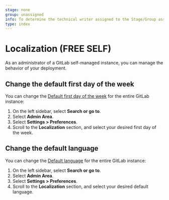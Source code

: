 ```yaml
---
stage: none
group: unassigned
info: To determine the technical writer assigned to the Stage/Group associated with this page, see https://about.gitlab.com/handbook/product/ux/technical-writing/#assignments
type: index
---
```


# Localization **(FREE SELF)**

As an administrator of a GitLab self-managed instance, you can manage the behavior of your
deployment.

## Change the default first day of the week

You can change the [Default first day of the week](../../user/profile/preferences.md)
for the entire GitLab instance:

1. On the left sidebar, select **Search or go to**.
1. Select **Admin Area**.
1. Select **Settings > Preferences**.
1. Scroll to the **Localization** section, and select your desired first day of the week.

## Change the default language

You can change the [Default language](../../user/profile/preferences.md)
for the entire GitLab instance:

1. On the left sidebar, select **Search or go to**.
1. Select **Admin Area**.
1. Select **Settings > Preferences**.
1. Scroll to the **Localization** section, and select your desired default language.
